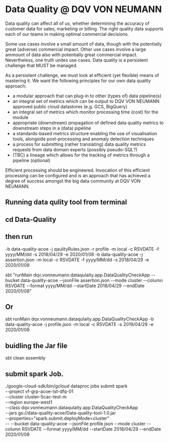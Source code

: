# Data Quality @ DQV VON NEUMANN
Data quality can affect all of us, whether determining the accuracy of customer data for sales, marketing or billing. The right quality data supports each of our teams in making optimal commercial decisions.

Some use cases involve a small amount of data, though with the potentially great (adverse) commercial impact. Other use cases involve a large ammount of data also with potentially great commercial impact. Nevertheless, one truth unites use cases. Data quality is a persistent challenge that MUST be managed.

As a persistent challenge, we must look at efficient (yet flexible) means of mastering it. We want the following principles for our own data quality approach:

* a modular approach that can plug-in to other (types of) data pipeline(s)
* an integral set of metrics which can be output to DQV VON NEUMANN approved public cloud datastores (e.g. GCS, BigQuery)
* an integral set of metrics which monitor processing time (cost) for the module
* appropriate (downstream) propagation of defined data quality metrics to downstream steps in a (data) pipeline
* a standards-based metrics structure enabling the use of visualisation tools, alongside post-processing and anomaly detection techniques
* a process for submitting (rather translating) data quality metrics requests from data domain experts (possibly pseudo-SQL?)
* (TBC) a lineage which allows for the tracking of metrics through a pipeline (optional)

Efficient processing should be engineered. Invocation of this efficient processing can be configured and is an approach that has achieved a degree of success amongst the big data community at DQV VON NEUMANN. 

## Running data qulity tool from terminal
## cd Data-Quality
## then run


-b data-quality-acoe -j qaulityRules.json -r profile -m local -c RSVDATE -f yyyy/MM/dd -s 2018/04/29 -e 2020/01/08
-b data-quality-acoe -j assertion.json -m local -c RSVDATE -f yyyy/MM/dd -s 2018/04/29 -e 2020/01/08


sbt "runMain dqv.vonneumann.dataqulaity.app.DataQualityCheckApp --bucket data-quality-acoe --jsonFile assertion.json --mode cluster --column RSVDATE --format yyyy/MM/dd --startDate 2018/04/29 --endDate 2020/01/08"

##  Or
sbt
runMain dqv.vonneumann.dataqulaity.app.DataQualityCheckApp -b data-quality-acoe -j profile.json -m local -c RSVDATE -s 2019/04/29 -e 2020/01/08

## buidling the Jar file
sbt clean assembly

## submit spark Job.
./google-cloud-sdk/bin/gcloud dataproc jobs submit spark \
        --project vf-grp-acoe-tst-dfq-01 \
        --cluster cluster-5cac-test-m \
        --region europe-west1 \
        --class dqv.vonneumann.dataqulaity.app.DataQualityCheckApp \
        --jars gs://data-quality-acoe/Data-quality-tool-1.0.jar \
        --properties="spark.submit.deployMode=cluster" \
        -- --bucket data-quality-acoe --jsonFile profile.json --mode cluster --column RSVDATE --format yyyy/MM/dd --startDate 2018/04/29 --endDate 2020/01/08
